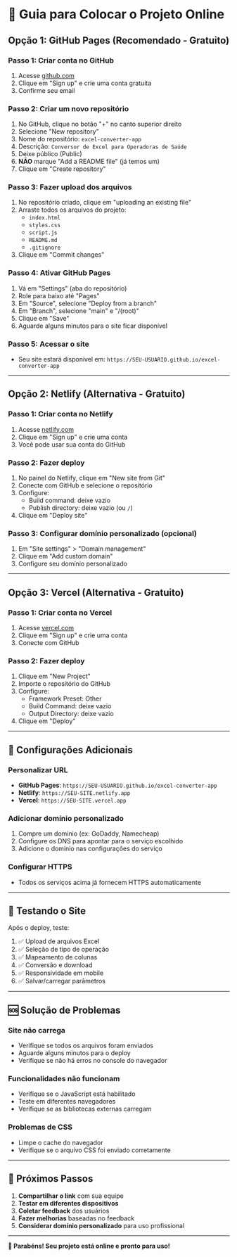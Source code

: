 # 🚀 Guia para Colocar o Projeto Online

## Opção 1: GitHub Pages (Recomendado - Gratuito)

### Passo 1: Criar conta no GitHub
1. Acesse [github.com](https://github.com)
2. Clique em "Sign up" e crie uma conta gratuita
3. Confirme seu email

### Passo 2: Criar um novo repositório
1. No GitHub, clique no botão "+" no canto superior direito
2. Selecione "New repository"
3. Nome do repositório: `excel-converter-app`
4. Descrição: `Conversor de Excel para Operadoras de Saúde`
5. Deixe público (Public)
6. **NÃO** marque "Add a README file" (já temos um)
7. Clique em "Create repository"

### Passo 3: Fazer upload dos arquivos
1. No repositório criado, clique em "uploading an existing file"
2. Arraste todos os arquivos do projeto:
   - `index.html`
   - `styles.css`
   - `script.js`
   - `README.md`
   - `.gitignore`
3. Clique em "Commit changes"

### Passo 4: Ativar GitHub Pages
1. Vá em "Settings" (aba do repositório)
2. Role para baixo até "Pages"
3. Em "Source", selecione "Deploy from a branch"
4. Em "Branch", selecione "main" e "/(root)"
5. Clique em "Save"
6. Aguarde alguns minutos para o site ficar disponível

### Passo 5: Acessar o site
- Seu site estará disponível em: `https://SEU-USUARIO.github.io/excel-converter-app`

---

## Opção 2: Netlify (Alternativa - Gratuito)

### Passo 1: Criar conta no Netlify
1. Acesse [netlify.com](https://netlify.com)
2. Clique em "Sign up" e crie uma conta
3. Você pode usar sua conta do GitHub

### Passo 2: Fazer deploy
1. No painel do Netlify, clique em "New site from Git"
2. Conecte com GitHub e selecione o repositório
3. Configure:
   - Build command: deixe vazio
   - Publish directory: deixe vazio (ou `/`)
4. Clique em "Deploy site"

### Passo 3: Configurar domínio personalizado (opcional)
1. Em "Site settings" > "Domain management"
2. Clique em "Add custom domain"
3. Configure seu domínio personalizado

---

## Opção 3: Vercel (Alternativa - Gratuito)

### Passo 1: Criar conta no Vercel
1. Acesse [vercel.com](https://vercel.com)
2. Clique em "Sign up" e crie uma conta
3. Conecte com GitHub

### Passo 2: Fazer deploy
1. Clique em "New Project"
2. Importe o repositório do GitHub
3. Configure:
   - Framework Preset: Other
   - Build Command: deixe vazio
   - Output Directory: deixe vazio
4. Clique em "Deploy"

---

## 🔧 Configurações Adicionais

### Personalizar URL
- **GitHub Pages**: `https://SEU-USUARIO.github.io/excel-converter-app`
- **Netlify**: `https://SEU-SITE.netlify.app`
- **Vercel**: `https://SEU-SITE.vercel.app`

### Adicionar domínio personalizado
1. Compre um domínio (ex: GoDaddy, Namecheap)
2. Configure os DNS para apontar para o serviço escolhido
3. Adicione o domínio nas configurações do serviço

### Configurar HTTPS
- Todos os serviços acima já fornecem HTTPS automaticamente

---

## 📱 Testando o Site

Após o deploy, teste:
1. ✅ Upload de arquivos Excel
2. ✅ Seleção de tipo de operação
3. ✅ Mapeamento de colunas
4. ✅ Conversão e download
5. ✅ Responsividade em mobile
6. ✅ Salvar/carregar parâmetros

---

## 🆘 Solução de Problemas

### Site não carrega
- Verifique se todos os arquivos foram enviados
- Aguarde alguns minutos para o deploy
- Verifique se não há erros no console do navegador

### Funcionalidades não funcionam
- Verifique se o JavaScript está habilitado
- Teste em diferentes navegadores
- Verifique se as bibliotecas externas carregam

### Problemas de CSS
- Limpe o cache do navegador
- Verifique se o arquivo CSS foi enviado corretamente

---

## 🎯 Próximos Passos

1. **Compartilhar o link** com sua equipe
2. **Testar em diferentes dispositivos**
3. **Coletar feedback** dos usuários
4. **Fazer melhorias** baseadas no feedback
5. **Considerar domínio personalizado** para uso profissional

---

**🎉 Parabéns! Seu projeto está online e pronto para uso!** 